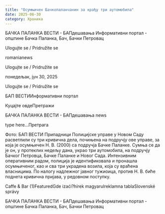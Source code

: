 ```yaml
---
title: "Осумњичен Бачкопаланчанин за крађу три аутомобила"
date: 2025-06-30
category: Хроника
---
```


БАЧКА ПАЛАНКА ВЕСТИ - БАПдешавања Информативни портал - општине Бачка Паланка, Бач, Бачки Петровац

Ulogujte se / Pridružite se

romanianews

Ulogujte se / Pridružite se

понедељак, јун 30, 2025

Ulogujte se / Pridružite se

БАП ВЕСТИИнформативни портал

Куцајте овдеПретражи

БАЧКА ПАЛАНКА ВЕСТИ - БАПдешавања news

type here...Претрага

Фото: БАП ВЕСТИ
            Припадници Полицијске управе у Новом Саду расветлили су три кривична
дела, почињена на подручју ове управе, за која је осумњичен Н. В. (2000) са
подручја Бачке Паланке.
Сумња се да је он, у протеклих недељу дана, украо три аутомобила, на подручју Бачког Петровца, Бачке Паланке и Новог Сада. Интензивним оперативним радом, полиција је идентификовала и пронашла осумњиченог, као и сва три украдена возила, која су враћена власницима. По налогу надлежног јавног тужиоица, против Н. В. биће поднета кривична пријава, у редовном поступку.

Caffe & Bar (1)FeaturedGde izaći?hírek magyarulreklamna tablaSlovenské správy

БАЧКА ПАЛАНКА ВЕСТИ - БАПдешавања Информативни портал - општине Бачка Паланка, Бач, Бачки Петровац
